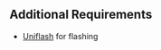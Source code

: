 ## Additional Requirements

- [Uniflash](https://mongoose.ws/tutorials/ti/ek-tm4c1294xl-baremetal/#build-and-run) for flashing

